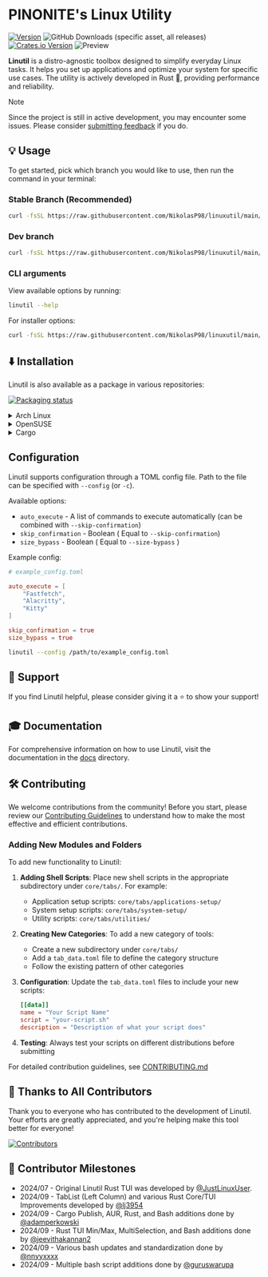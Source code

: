 # PINONITE's Linux Utility

[![Version](https://img.shields.io/github/v/release/NikolasP98/linuxutil?color=%230567ff&label=Latest%20Release&style=for-the-badge)](https://github.com/NikolasP98/linuxutil/releases/latest)
![GitHub Downloads (specific asset, all releases)](https://img.shields.io/github/downloads/NikolasP98/linuxutil/linutil?label=Total%20Downloads&style=for-the-badge)
[![Crates.io Version](https://img.shields.io/crates/v/linutil_tui?style=for-the-badge&color=%23af3a03)](https://crates.io/crates/linutil_tui)
![Preview](/.github/preview.gif)

**Linutil** is a distro-agnostic toolbox designed to simplify everyday Linux tasks. It helps you set up applications and optimize your system for specific use cases. The utility is actively developed in Rust 🦀, providing performance and reliability.

> [!NOTE]
> Since the project is still in active development, you may encounter some issues. Please consider [submitting feedback](https://github.com/NikolasP98/linuxutil/issues) if you do.

## 💡 Usage
To get started, pick which branch you would like to use, then run the command in your terminal:
### Stable Branch (Recommended)
```bash
curl -fsSL https://raw.githubusercontent.com/NikolasP98/linuxutil/main/start.sh | sh
```
### Dev branch
```bash
curl -fsSL https://raw.githubusercontent.com/NikolasP98/linuxutil/main/startdev.sh | sh
```

### CLI arguments

View available options by running:

```bash
linutil --help
```

For installer options:

```bash
curl -fsSL https://raw.githubusercontent.com/NikolasP98/linuxutil/main/start.sh | sh -s -- --help
```

## ⬇️ Installation

Linutil is also available as a package in various repositories:

[![Packaging status](https://repology.org/badge/vertical-allrepos/linutil.svg)](https://repology.org/project/linutil/versions)

<details>
  <summary>Arch Linux</summary>

Linutil can be installed on [Arch Linux](https://archlinux.org) with three different [AUR](https://aur.archlinux.org) packages:

- `linutil` - Stable release compiled from source
- `linutil-bin` - Stable release pre-compiled
- `linutil-git` - Compiled from the last commit (not recommended)

by running:

```bash
git clone https://aur.archlinux.org/<package>.git
cd <package>
makepkg -si
```

Replace `<package>` with your preferred package.

If you use [yay](https://github.com/Jguer/yay), [paru](https://github.com/Morganamilo/paru) or any other [AUR Helper](https://wiki.archlinux.org/title/AUR_helpers), it's even simpler:

```bash
paru -S linutil
```

Replace `paru` with your preferred helper and `linutil` with your preferred package.

</details>
<details>
  <summary>OpenSUSE</summary>
  
Linutil can be installed on OpenSUSE with:
```bash
sudo zypper install linutil
```

</details>
<details>
  <summary>Cargo</summary>

Linutil can be installed via [Cargo](https://doc.rust-lang.org/cargo) with:

```bash
cargo install linutil_tui
```

Note that crates installed using `cargo install` require manual updating with `cargo install --force` (update functionality is included in LinUtil)

</details>

## Configuration

Linutil supports configuration through a TOML config file. Path to the file can be specified with `--config` (or `-c`).

Available options:
- `auto_execute` - A list of commands to execute automatically (can be combined with `--skip-confirmation`)
- `skip_confirmation` - Boolean ( Equal to `--skip-confirmation`)
- `size_bypass` - Boolean ( Equal to `--size-bypass` )

Example config:
```toml
# example_config.toml

auto_execute = [
    "Fastfetch",
    "Alacritty",
    "Kitty"
]

skip_confirmation = true
size_bypass = true
```

```bash
linutil --config /path/to/example_config.toml
```

## 💖 Support

If you find Linutil helpful, please consider giving it a ⭐️ to show your support!

## 🎓 Documentation

For comprehensive information on how to use Linutil, visit the documentation in the [docs](./docs) directory.

## 🛠 Contributing

We welcome contributions from the community! Before you start, please review our [Contributing Guidelines](.github/CONTRIBUTING.md) to understand how to make the most effective and efficient contributions.

### Adding New Modules and Folders

To add new functionality to Linutil:

1. **Adding Shell Scripts**: Place new shell scripts in the appropriate subdirectory under `core/tabs/`. For example:
   - Application setup scripts: `core/tabs/applications-setup/`
   - System setup scripts: `core/tabs/system-setup/`
   - Utility scripts: `core/tabs/utilities/`

2. **Creating New Categories**: To add a new category of tools:
   - Create a new subdirectory under `core/tabs/`
   - Add a `tab_data.toml` file to define the category structure
   - Follow the existing pattern of other categories

3. **Configuration**: Update the `tab_data.toml` files to include your new scripts:
   ```toml
   [[data]]
   name = "Your Script Name"
   script = "your-script.sh"
   description = "Description of what your script does"
   ```

4. **Testing**: Always test your scripts on different distributions before submitting

For detailed contribution guidelines, see [CONTRIBUTING.md](.github/CONTRIBUTING.md)

## 🏅 Thanks to All Contributors

Thank you to everyone who has contributed to the development of Linutil. Your efforts are greatly appreciated, and you're helping make this tool better for everyone!

[![Contributors](https://contrib.rocks/image?repo=NikolasP98/linuxutil)](https://github.com/NikolasP98/linuxutil/graphs/contributors)

## 📜 Contributor Milestones

- 2024/07 - Original Linutil Rust TUI was developed by [@JustLinuxUser](https://github.com/JustLinuxUser).
- 2024/09 - TabList (Left Column) and various Rust Core/TUI Improvements developed by [@lj3954](https://github.com/lj3954)
- 2024/09 - Cargo Publish, AUR, Rust, and Bash additions done by [@adamperkowski](https://github.com/adamperkowski)
- 2024/09 - Rust TUI Min/Max, MultiSelection, and Bash additions done by [@jeevithakannan2](https://github.com/jeevithakannan2)
- 2024/09 - Various bash updates and standardization done by [@nnyyxxxx](https://github.com/nnyyxxxx)
- 2024/09 - Multiple bash script additions done by [@guruswarupa](https://github.com/guruswarupa)
